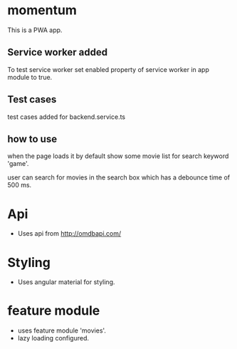 # momentum

This is a PWA app.

## Service worker added

To test service worker set enabled property of service worker in app module to true.

## Test cases

test cases added for backend.service.ts

## how to use

when the page loads it by default show some movie list for search keyword 'game'.

user can search for movies in the search box which has a debounce time of 500 ms.

# Api

- Uses api from http://omdbapi.com/

# Styling

- Uses angular material for styling.

# feature module

- uses feature module 'movies'.
- lazy loading configured.
